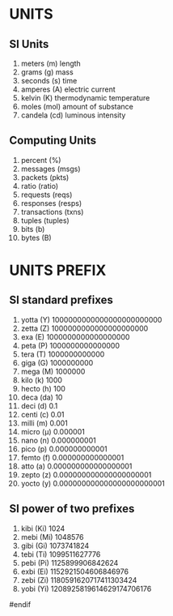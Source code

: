 # UNITS

## SI Units

1. meters (m) length
1. grams (g) mass
1. seconds (s) time
1. amperes (A) electric current
1. kelvin (K) thermodynamic temperature
1. moles (mol) amount of substance
1. candela (cd) luminous intensity

## Computing Units

1. percent (%)
1. messages (msgs)
1. packets (pkts)
1. ratio (ratio)
1. requests (reqs)
1. responses (resps)
1. transactions (txns)
1. tuples (tuples)
1. bits (b)
1. bytes (B)

# UNITS PREFIX

## SI standard prefixes

1. yotta (Y) 1000000000000000000000000
1. zetta (Z) 1000000000000000000000
1. exa (E) 1000000000000000000
1. peta (P) 1000000000000000
1. tera (T) 1000000000000
1. giga (G) 1000000000
1. mega (M) 1000000
1. kilo (k) 1000
1. hecto (h) 100
1. deca (da) 10
1. deci (d) 0.1
1. centi (c) 0.01 
1. milli (m) 0.001
1. micro (μ) 0.000001 
1. nano (n) 0.000000001
1. pico (p) 0.000000000001 
1. femto (f) 0.000000000000001
1. atto (a) 0.000000000000000001 
1. zepto (z) 0.000000000000000000001
1. yocto (y) 0.000000000000000000000001 

## SI power of two prefixes

1. kibi (Ki) 1024
1. mebi (Mi) 1048576
1. gibi (Gi) 1073741824
1. tebi (Ti) 1099511627776
1. pebi (Pi) 1125899906842624
1. exbi (Ei) 1152921504606846976
1. zebi (Zi) 1180591620717411303424
1. yobi (Yi) 1208925819614629174706176

#endif
